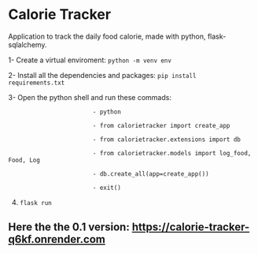 
# Calorie Tracker

Application to track the daily food calorie, made with python, flask-sqlalchemy.

1- Create a virtual enviroment: `python -m venv env`

2- Install all the dependencies and packages: `pip install requirements.txt`

3- Open the python shell and run these commads: 

                            - python

                            - from calorietracker import create_app
                          
                            - from calorietracker.extensions import db

                            - from calorietracker.models import log_food, Food, Log
                             
                            - db.create_all(app=create_app())
                          
                            - exit()

4) `flask run`

## Here the the 0.1 version: https://calorie-tracker-q6kf.onrender.com

